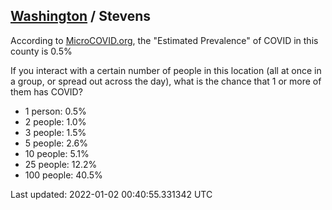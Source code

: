 
## [Washington](/united-states/washington) / Stevens

According to [MicroCOVID.org](http://microcovid.org),
the "Estimated Prevalence" of COVID in this county is 0.5%

If you interact with a certain number of people in this location
(all at once in a group, or spread out across the day), what is the chance that
1 or more of them has COVID?

- 1 person: 0.5%
- 2 people: 1.0%
- 3 people: 1.5%
- 5 people: 2.6%
- 10 people: 5.1%
- 25 people: 12.2%
- 100 people: 40.5%

Last updated: 2022-01-02 00:40:55.331342 UTC
